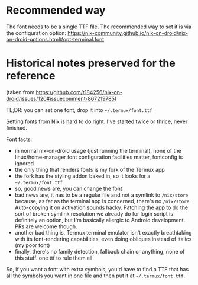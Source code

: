 # Recommended way

The font needs to be a single TTF file. The recommended way to set it is via the configuration option: https://nix-community.github.io/nix-on-droid/nix-on-droid-options.html#opt-terminal.font

# Historical notes preserved for the reference

(taken from https://github.com/t184256/nix-on-droid/issues/120#issuecomment-867219785)

TL;DR: you can set one font, drop it into `~/.termux/font.ttf`

Setting fonts from Nix is hard to do right. I've started twice or thrice, never finished.

Font facts:

* in normal nix-on-droid usage (just running the terminal), none of the linux/home-manager font configuration facilities matter, fontconfig is ignored
* the only thing that renders fonts is my fork of the Termux app
* the fork has the styling addon baked in, so it looks for a `~/.termux/font.ttf`
* so, good news are, you can change the font
* bad news are, it has to be a regular file and not a symlink to `/nix/store` because, as far as the terminal app is concerned, there's no `/nix/store`. Auto-copying it on activation sounds hacky. Patching the app to do the sort of broken symlink resolution we already do for login script is definitely an option, but I'm basically allergic to Android development. PRs are welcome though.
* another bad thing is, Termux terminal emulator isn't exactly breathtaking with its font-rendering capabilities, even doing obliques instead of italics (my poor font)
* finally, there's no family detection, fallback chain or anything, none of this stuff. one ttf to rule them all

So, if you want a font with extra symbols, you'd have to find a TTF that has all the symbols you want in one file and then put it at `~/.termux/font.ttf`.